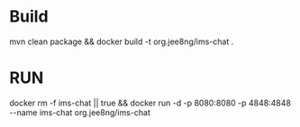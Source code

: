 # Build
mvn clean package && docker build -t org.jee8ng/ims-chat .

# RUN

docker rm -f ims-chat || true && docker run -d -p 8080:8080 -p 4848:4848 --name ims-chat org.jee8ng/ims-chat 